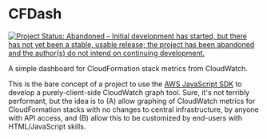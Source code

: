 # CFDash

[![Project Status: Abandoned – Initial development has started, but there has not yet been a stable, usable release; the project has been abandoned and the author(s) do not intend on continuing development.](http://www.repostatus.org/badges/latest/abandoned.svg)](http://www.repostatus.org/#abandoned)

A simple dashboard for CloudFormation stack metrics from CloudWatch.

This is the bare concept of a project to use the [AWS JavaScript SDK](http://aws.amazon.com/sdk-for-browser/) to develop a purely-client-side CloudWatch graph tool. Sure, it's not terribly performant, but the idea is to (A) allow graphing of CloudWatch metrics for CloudFormation stacks with no changes to central infrastructure, by anyone with API access, and (B) allow this to be customized by end-users with HTML/JavaScript skills.
